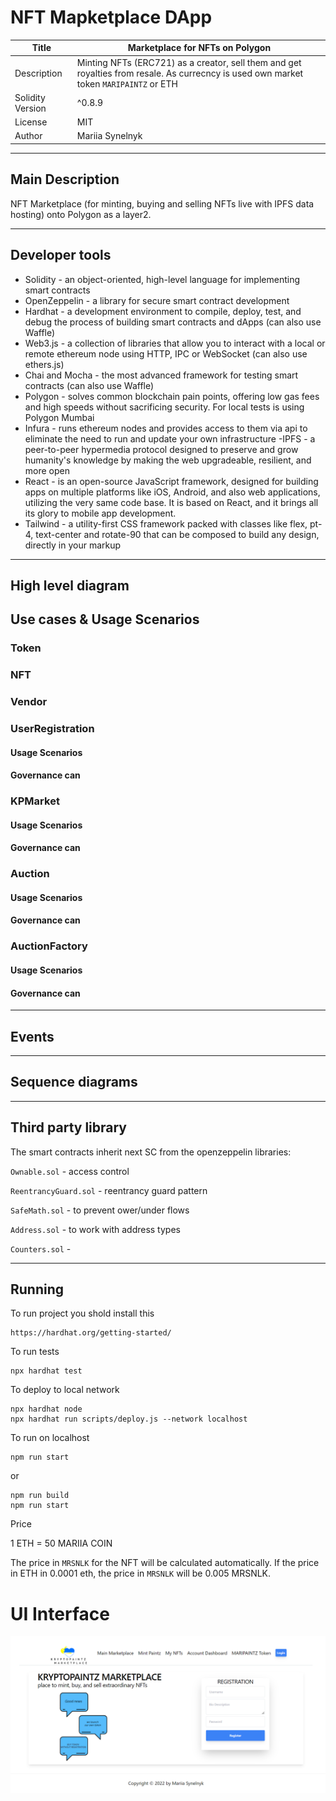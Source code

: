 # NFT Mapketplace DApp

|  Title        | Marketplace for NFTs on Polygon |       
| ------------- | --------------------------------|
| Description   |Minting NFTs (ERC721) as a creator, sell them and get royalties from resale. As currecncy is used own market token `MARIPAINTZ` or ETH                               |
| Solidity Version  | ^0.8.9                      |
| License           | MIT         |
| Author | Mariia Synelnyk

---

## Main Description 

NFT Marketplace (for minting, buying and selling NFTs live with IPFS data hosting) onto Polygon as a layer2.  

---

## Developer tools
- Solidity - an object-oriented, high-level language for implementing smart contracts
- OpenZeppelin - a library for secure smart contract development
- Hardhat - a development environment to compile, deploy, test, and debug the process of building smart contracts and dApps (can also use Waffle)
- Web3.js - a collection of libraries that allow you to interact with a local or remote ethereum node using HTTP, IPC or WebSocket (can also use ethers.js)
- Chai and Mocha - the most advanced framework for testing smart contracts (can also use Waffle)
- Polygon - solves common blockchain pain points, offering low gas fees and high speeds without sacrificing security. For local tests is using  Polygon Mumbai
- Infura - runs ethereum nodes and provides access to them via api to eliminate the need to run and update your own infrastructure
-IPFS - a peer-to-peer hypermedia protocol
designed to preserve and grow humanity's knowledge
by making the web upgradeable, resilient, and more open
- React - is an open-source JavaScript framework, designed for building apps on multiple platforms like iOS, Android, and also web applications, utilizing the very same code base. It is based on React, and it brings all its glory to mobile app development.
- Tailwind - a utility-first CSS framework packed with classes like flex, pt-4, text-center and rotate-90 that can be composed to build any design, directly in your markup

----

## High level diagram

## Use cases & Usage Scenarios

### Token

### NFT

### Vendor

### UserRegistration

#### Usage Scenarios 
#### Governance can

### KPMarket

#### Usage Scenarios 
#### Governance can

### Auction

#### Usage Scenarios 
#### Governance can

### AuctionFactory

#### Usage Scenarios 
#### Governance can

---

## Events

---

## Sequence diagrams

---

## Third party library
The smart contracts inherit next SC from the openzeppelin libraries:

```Ownable.sol``` - access control

```ReentrancyGuard.sol``` - reentrancy guard pattern

```SafeMath.sol``` - to prevent ower/under flows

```Address.sol``` - to work with address types

```Counters.sol``` - 

--- 

## Running 
To run project you shold install this
```shell
https://hardhat.org/getting-started/
```

To run tests
```shell
npx hardhat test
```

To deploy to local network
```shell
npx hardhat node
npx hardhat run scripts/deploy.js --network localhost
```

To run on localhost
```shell
npm run start
```
or 
```shell
npm run build
npm run start
```

Price

1 ETH = 50 MARIIA COIN

The price in `MRSNLK` for the NFT will be calculated automatically. If the price in ETH in 0.0001 eth, the price in `MRSNLK` will be 0.005 MRSNLK.


# UI Interface

![alt text](screenshots/1.png)
